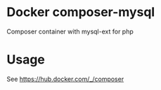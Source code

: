 # Docker composer-mysql
Composer container with mysql-ext for php

# Usage
See https://hub.docker.com/_/composer
